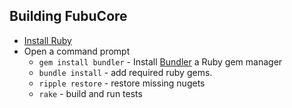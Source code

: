 ## Building FubuCore

- [Install Ruby](http://rubyinstaller.org/downloads/)
- Open a command prompt 
  - `gem install bundler` - Install [Bundler](http://bundler.io/) a Ruby gem manager
  - `bundle install` - add required ruby gems.
  - `ripple restore` - restore missing nugets
  - `rake` - build and run tests


